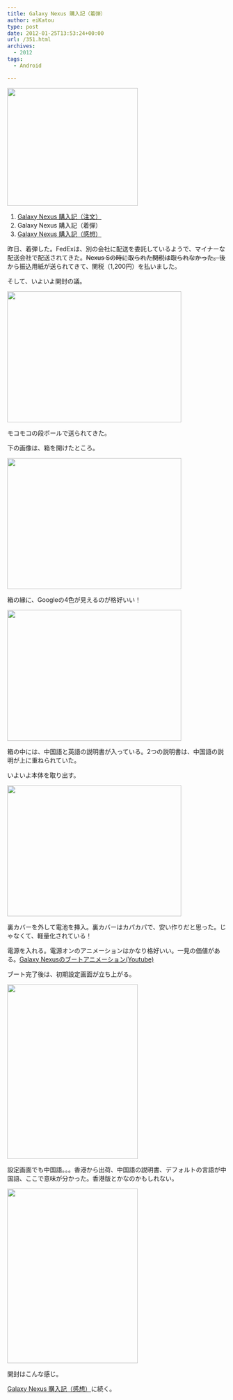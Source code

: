 ```yaml
---
title: Galaxy Nexus 購入記（着弾）
author: eiKatou
type: post
date: 2012-01-25T13:53:24+00:00
url: /351.html
archives:
  - 2012
tags:
  - Android

---
```

[<img src="http://eikatou.net/blog/wp-content/uploads/2012/01/01_gallery-300x270.png" alt="" title="01_gallery" width="300" height="270" class="alignnone size-medium wp-image-337" srcset="/uploads/2012/01/01_gallery-300x270.png 300w, /uploads/2012/01/01_gallery-332x300.png 332w, /uploads/2012/01/01_gallery.png 526w" sizes="(max-width: 300px) 100vw, 300px" />][1]

  1. [Galaxy Nexus 購入記（注文）][2]
  2. Galaxy Nexus 購入記（着弾）
  3. [Galaxy Nexus 購入記（感想）][3]

昨日、着弾した。FedExは、別の会社に配送を委託しているようで、マイナーな配送会社で配送されてきた。<del datetime="2012-02-12T13:36:25+00:00">Nexus Sの時に取られた関税は取られなかった。</del>後から振込用紙が送られてきて、関税（1,200円）を払いました。

そして、いよいよ開封の議。

[<img src="http://eikatou.net/blog/wp-content/uploads/2012/01/20120125a.jpg" alt="" title="20120125a" width="400" height="300" class="alignnone size-full wp-image-353" srcset="/uploads/2012/01/20120125a.jpg 400w, /uploads/2012/01/20120125a-300x225.jpg 300w" sizes="(max-width: 400px) 100vw, 400px" />][4]

モコモコの段ボールで送られてきた。

<!--more-->

下の画像は、箱を開けたところ。

[<img src="http://eikatou.net/blog/wp-content/uploads/2012/01/20120125b.jpg" alt="" title="20120125b" width="400" height="300" class="alignnone size-full wp-image-354" srcset="/uploads/2012/01/20120125b.jpg 400w, /uploads/2012/01/20120125b-300x225.jpg 300w" sizes="(max-width: 400px) 100vw, 400px" />][5]

箱の縁に、Googleの4色が見えるのが格好いい！

[<img src="http://eikatou.net/blog/wp-content/uploads/2012/01/20120125c.jpg" alt="" title="20120125c" width="400" height="300" class="alignnone size-full wp-image-352" srcset="/uploads/2012/01/20120125c.jpg 400w, /uploads/2012/01/20120125c-300x225.jpg 300w" sizes="(max-width: 400px) 100vw, 400px" />][6]

箱の中には、中国語と英語の説明書が入っている。2つの説明書は、中国語の説明が上に重ねられていた。

いよいよ本体を取り出す。

[<img src="http://eikatou.net/blog/wp-content/uploads/2012/01/20120125d.jpg" alt="" title="20120125d" width="400" height="300" class="alignnone size-full wp-image-355" srcset="/uploads/2012/01/20120125d.jpg 400w, /uploads/2012/01/20120125d-300x225.jpg 300w" sizes="(max-width: 400px) 100vw, 400px" />][7]

裏カバーを外して電池を挿入。裏カバーはカパカパで、安い作りだと思った。じゃなくて、軽量化されている！
  
電源を入れる。電源オンのアニメーションはかなり格好いい。一見の価値がある。[Galaxy Nexusのブートアニメーション(Youtube)][8]

ブート完了後は、初期設定画面が立ち上がる。

[<img src="http://eikatou.net/blog/wp-content/uploads/2012/01/20120125e.jpg" alt="" title="20120125e" width="300" height="400" class="alignnone size-full wp-image-356" srcset="/uploads/2012/01/20120125e.jpg 300w, /uploads/2012/01/20120125e-225x300.jpg 225w" sizes="(max-width: 300px) 100vw, 300px" />][9]

設定画面でも中国語。。。香港から出荷、中国語の説明書、デフォルトの言語が中国語、ここで意味が分かった。香港版とかなのかもしれない。

[<img src="http://eikatou.net/blog/wp-content/uploads/2012/01/20120125f.jpg" alt="" title="20120125f" width="300" height="400" class="alignnone size-full wp-image-357" srcset="/uploads/2012/01/20120125f.jpg 300w, /uploads/2012/01/20120125f-225x300.jpg 225w" sizes="(max-width: 300px) 100vw, 300px" />][10]

開封はこんな感じ。
  
[Galaxy Nexus 購入記（感想）][3]に続く。

 [1]: http://eikatou.net/blog/wp-content/uploads/2012/01/01_gallery.png
 [2]: http://eikatou.net/blog/2012/01/galaxy-nexus-order/
 [3]: http://eikatou.net/blog/2012/02/galaxy-nexus-impression/
 [4]: http://eikatou.net/blog/wp-content/uploads/2012/01/20120125a.jpg
 [5]: http://eikatou.net/blog/wp-content/uploads/2012/01/20120125b.jpg
 [6]: http://eikatou.net/blog/wp-content/uploads/2012/01/20120125c.jpg
 [7]: http://eikatou.net/blog/wp-content/uploads/2012/01/20120125d.jpg
 [8]: http://www.youtube.com/watch?v=hRuQfN6e3MM
 [9]: http://eikatou.net/blog/wp-content/uploads/2012/01/20120125e.jpg
 [10]: http://eikatou.net/blog/wp-content/uploads/2012/01/20120125f.jpg
